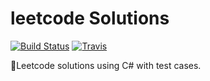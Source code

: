# leetcode Solutions
[![Build Status](https://travis-ci.org/user3301/leetcodecsln.svg?branch=master)](https://travis-ci.org/user3301/leetcodecsln)
[![Travis](https://img.shields.io/badge/language-csharp-green.svg)](https://docs.microsoft.com/en-us/dotnet/csharp/)

:construction:Leetcode solutions using C# with test cases.
